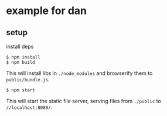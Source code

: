 # example for dan

## setup

install deps

```
$ npm install
$ npm build
```
This will install libs in `./node_modules` and browserify them to `public/bundle.js`.

```
$ npm start
```

This will start the static file server, serving files from `./public` to `//localhost:8080/`.